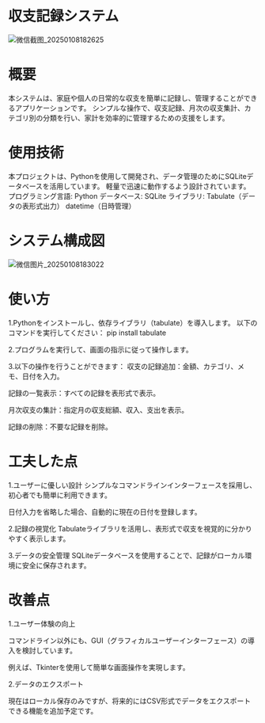 # 収支記録システム
![微信截图_20250108182625](https://github.com/user-attachments/assets/55cbbaf7-1e61-4d63-b0a1-336e96bdffc1)
# 概要
本システムは、家庭や個人の日常的な収支を簡単に記録し、管理することができるアプリケーションです。
シンプルな操作で、収支記録、月次の収支集計、カテゴリ別の分類を行い、家計を効率的に管理するための支援をします。
# 使用技術
本プロジェクトは、Pythonを使用して開発され、データ管理のためにSQLiteデータベースを活用しています。
軽量で迅速に動作するよう設計されています。
プログラミング言語: Python
データベース: SQLite
ライブラリ:
Tabulate（データの表形式出力）
datetime（日時管理）
# システム構成図
![微信图片_20250108183022](https://github.com/user-attachments/assets/d1b91c88-b055-4b30-ab09-e5d7fa792cb2)
# 使い方
1.Pythonをインストールし、依存ライブラリ（tabulate）を導入します。
以下のコマンドを実行してください：
pip install tabulate

2.プログラムを実行して、画面の指示に従って操作します。

3.以下の操作を行うことができます：
収支の記録追加：金額、カテゴリ、メモ、日付を入力。

記録の一覧表示：すべての記録を表形式で表示。

月次収支の集計：指定月の収支総額、収入、支出を表示。

記録の削除：不要な記録を削除。
# 工夫した点
1.ユーザーに優しい設計
シンプルなコマンドラインインターフェースを採用し、初心者でも簡単に利用できます。

日付入力を省略した場合、自動的に現在の日付を登録します。

2.記録の視覚化
Tabulateライブラリを活用し、表形式で収支を視覚的に分かりやすく表示します。

3.データの安全管理
SQLiteデータベースを使用することで、記録がローカル環境に安全に保存されます。

# 改善点
1.ユーザー体験の向上

コマンドライン以外にも、GUI（グラフィカルユーザーインターフェース）の導入を検討しています。

例えば、Tkinterを使用して簡単な画面操作を実現します。

2.データのエクスポート

現在はローカル保存のみですが、将来的にはCSV形式でデータをエクスポートできる機能を追加予定です。
